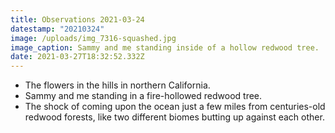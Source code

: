 ```yaml
---
title: Observations 2021-03-24
datestamp: "20210324"
image: /uploads/img_7316-squashed.jpg
image_caption: Sammy and me standing inside of a hollow redwood tree.
date: 2021-03-27T18:32:52.332Z
---
```

- The flowers in the hills in northern California.
- Sammy and me standing in a fire-hollowed redwood tree.
- The shock of coming upon the ocean just a few miles from centuries-old redwood forests, like two different biomes butting up against each other.